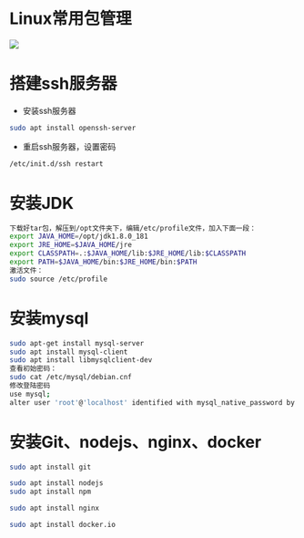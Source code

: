 # Linux常用包管理

![](https://picgo.dalualex.cn/20240925194207.png)

# 搭建ssh服务器

- 安装ssh服务器

```bash
sudo apt install openssh-server
```

- 重启ssh服务器，设置密码

```bash
/etc/init.d/ssh restart
```

# 安装JDK

```bash
下载好tar包，解压到/opt文件夹下，编辑/etc/profile文件，加入下面一段：
export JAVA_HOME=/opt/jdk1.8.0_181
export JRE_HOME=$JAVA_HOME/jre
export CLASSPATH=.:$JAVA_HOME/lib:$JRE_HOME/lib:$CLASSPATH
export PATH=$JAVA_HOME/bin:$JRE_HOME/bin:$PATH
激活文件：
sudo source /etc/profile
```

# 安装mysql

```bash
sudo apt-get install mysql-server
sudo apt install mysql-client
sudo apt install libmysqlclient-dev
查看初始密码：
sudo cat /etc/mysql/debian.cnf
修改登陆密码
use mysql;
alter user 'root'@'localhost' identified with mysql_native_password by ‘root’
```

# 安装Git、nodejs、nginx、docker

```bash
sudo apt install git

sudo apt install nodejs
sudo apt install npm

sudo apt install nginx

sudo apt install docker.io
```